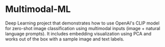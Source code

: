 # Multimodal-ML
Deep Learning project that demonstrates how to use OpenAI's CLIP model for zero-shot image classification using multimodal inputs (image + natural language prompts). It includes embedding visualization using PCA and works out of the box with a sample image and text labels.
